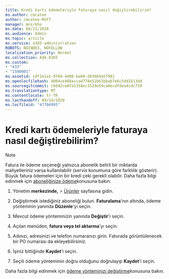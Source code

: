 ```yaml
---
title: Kredi kartı ödemeleriyle faturaya nasıl değiştirebilirim?
ms.author: cmcatee
author: cmcatee-MSFT
manager: mnirkhe
ms.date: 04/21/2020
ms.audience: Admin
ms.topic: article
ms.service: o365-administration
ROBOTS: NOINDEX, NOFOLLOW
localization_priority: Normal
ms.collection: Adm_O365
ms.custom:
- "433"
- "1500001"
ms.assetid: c8f2a1a1-9704-4d08-ba60-d836b9a5f981
ms.openlocfilehash: 4004ce468accad778e52b61bbab7e6c5dd1b13dd
ms.sourcegitcommit: c6692ce0fa1358ec3529e59ca0ecdfdea4cdc759
ms.translationtype: MT
ms.contentlocale: tr-TR
ms.lasthandoff: 09/14/2020
ms.locfileid: "47704995"
---
```

# <a name="how-do-i-change-from-credit-card-payments-to-invoice"></a>Kredi kartı ödemeleriyle faturaya nasıl değiştirebilirim?

> [!NOTE]
> Fatura ile ödeme seçeneği yalnızca abonelik belirli bir miktarda maliyetleriniz varsa kullanılabilir (servis konumuna göre farklılık gösterir). Büyük fatura ödemeleri için bir kredi çeki gerekli olabilir. Daha fazla bilgi edinmek için [aboneliğinize ödeme](https://docs.microsoft.com/microsoft-365/commerce/billing-and-payments/pay-for-your-subscription)konusuna bakın.

1. Yönetim **merkezinde,**  >  [Ürünler](https://go.microsoft.com/fwlink/p/?linkid=842054) sayfasına gidin.

2. Değiştirmek istediğiniz aboneliği bulun. **Faturalama**'nın altında, ödeme yönteminin yanında **Düzenle**'yi seçin.

3. Mevcut ödeme yönteminizin yanında **Değiştir**'i seçin.

4. Açılan menüden, **fatura veya tel aktarma**'yı seçin.

5. Adınızı, adresinizi ve telefon numaranızı girin. Faturada görüntülenecek bir PO numarası da ekleyebilirsiniz.

6. İşiniz bittiğinde **Kaydet**'i seçin.

7. Seçili ödeme yönteminin doğru olduğunu doğrulayıp **Kaydet**'i seçin.

Daha fazla bilgi edinmek için [ödeme yönteminizi değiştirme](https://docs.microsoft.com/microsoft-365/commerce/billing-and-payments/change-payment-method)konusuna bakın.